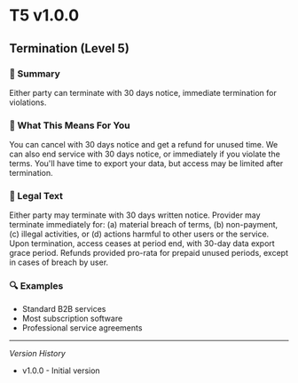 # T5 v1.0.0

## Termination (Level 5)

### 📌 Summary
Either party can terminate with 30 days notice, immediate termination for violations.

### 👤 What This Means For You
You can cancel with 30 days notice and get a refund for unused time. We can also end service with 30 days notice, or immediately if you violate the terms. You'll have time to export your data, but access may be limited after termination.

### 📜 Legal Text
Either party may terminate with 30 days written notice. Provider may terminate immediately for: (a) material breach of terms, (b) non-payment, (c) illegal activities, or (d) actions harmful to other users or the service. Upon termination, access ceases at period end, with 30-day data export grace period. Refunds provided pro-rata for prepaid unused periods, except in cases of breach by user.

### 🔍 Examples
- Standard B2B services
- Most subscription software
- Professional service agreements

---
*Version History*
- v1.0.0 - Initial version